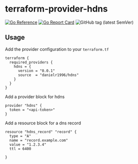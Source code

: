 # terraform-provider-hdns
[![Go Reference](https://pkg.go.dev/badge/github.com/danielr1996/terraform-provider-hdns.svg)](https://pkg.go.dev/github.com/danielr1996/terraform-provider-hdns)
[![Go Report Card](https://goreportcard.com/badge/github.com/danielr1996/hdns-go)](https://goreportcard.com/report/github.com/danielr1996/hdns-go)
![GitHub tag (latest SemVer)](https://img.shields.io/github/v/tag/danielr1996/hdns-go?style=flat)
## Usage

Add the provider configuration to your `terraform.tf`
```hcl
terraform {
  required_providers {
    hdns = {
      version = "0.0.1"
      source  = "danielr1996/hdns"
    }
  }
}
```

Add a provider block for hdns
```hcl
provider "hdns" {
  token = "<api-token>"
}
```

Add a resource block for a dns record
```hcl
resource "hdns_record" "record" {
  type = "A"
  name = "record.example.com"
  value = "1.2.3.4"
  ttl = 6400

}
```
